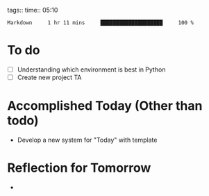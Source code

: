 tags:: 
time:: 05:10

```wakatime
Markdown     1 hr 11 mins     ████████████████████     100 %
```


# To do
- [ ] Understanding which environment is best in Python
- [ ] Create new project TA

# Accomplished Today (Other than todo)
- Develop a new system for "Today" with template

# Reflection for Tomorrow
- 